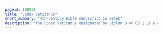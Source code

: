 ```yaml
---
pageid: 100832
title: "Codex Vaticanus"
short_summary: "4th-century Bible manuscript in Greek"
description: "The Codex Vaticanus designated by Siglum B or 03 1 is a christian Manuscript of a greek Bible that contains the Majority of the greek old Testament and the Majority of the greek new Testament. It is one of the four great uncial codices. It is one of the earliest and most complete Manuscripts of the bible along with Codex Alexandrinus and Codex Sinaiticus. Using the Study of comparative Writing Styles it is dated to the 4th Century."
---
```

